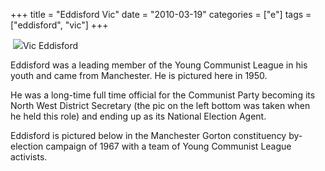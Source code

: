 +++
title = "Eddisford Vic"
date = "2010-03-19"
categories = ["e"]
tags = ["eddisford", "vic"]
+++

 ![](http://79.170.40.183/grahamstevenson.me.uk/images/stories/eddisford%20vic%201950.jpg)Vic Eddisford

Eddisford was a leading member of the Young Communist League in his youth and came from Manchester. He is pictured here in 1950. 

He was a long-time full time official for the Communist Party becoming its North West District Secretary (the pic on the left bottom was taken when he held this role) and ending up as its National Election Agent.

Eddisford is pictured below in the Manchester Gorton constituency by-election campaign of 1967 with a team of Young Communist League activists.
